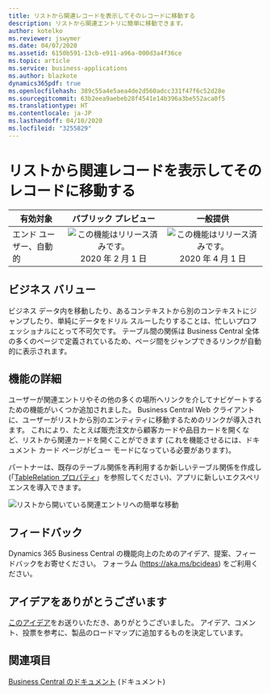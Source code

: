 ```yaml
---
title: リストから関連レコードを表示してそのレコードに移動する
description: リストから関連エントリに簡単に移動できます。
author: kotelko
ms.reviewer: jswymer
ms.date: 04/07/2020
ms.assetid: 6150b591-13cb-e911-a96a-000d3a4f36ce
ms.topic: article
ms.service: business-applications
ms.author: blazkote
dynamics365pdf: true
ms.openlocfilehash: 389c55a4e5aea4de2d560adcc331f47f6c52d28e
ms.sourcegitcommit: 63b2eea9aebeb28f4541e14b396a3be552aca0f5
ms.translationtype: HT
ms.contentlocale: ja-JP
ms.lasthandoff: 04/10/2020
ms.locfileid: "3255829"
---
```

# <a name="show-and-go-to-related-records-from-a-list"></a>リストから関連レコードを表示してそのレコードに移動する


| 有効対象    |  パブリック プレビュー | 一般提供 | 
| ---------- | :----------: |:----------: |
|エンド ユーザー、自動的|![この機能はリリース済みです。](/dynamics365-release-plan/media/green-checkmark.png "この機能はリリース済みです。") 2020 年 2 月 1 日| ![この機能はリリース済みです。](/dynamics365-release-plan/media/green-checkmark.png "この機能はリリース済みです。") 2020 年 4 月 1 日|


## <a name="business-value"></a>ビジネス バリュー
<!-- bv start -->
ビジネス データ内を移動したり、あるコンテキストから別のコンテキストにジャンプしたり、単純にデータをドリル スルーしたりすることは、忙しいプロフェッショナルにとって不可欠です。 テーブル間の関係は Business Central 全体の多くのページで定義されているため、ページ間をジャンプできるリンクが自動的に表示されます。
<!-- bv end -->



## <a name="feature-details"></a>機能の詳細
<!--feature detail start -->
ユーザーが関連エントリやその他の多くの場所へリンクを介してナビゲートするための機能がいくつか追加されました。 Business Central Web クライアントに、ユーザーがリストから別のエンティティに移動するためのリンクが導入されます。 これにより、たとえば販売注文から顧客カードや品目カードを開くなど、リストから関連カードを開くことができます (これを機能させるには、ドキュメント カード ページがビュー モードになっている必要があります)。

パートナーは、既存のテーブル関係を再利用するか新しいテーブル関係を作成し (「[TableRelation プロパティ](https://docs.microsoft.com/dynamics365/business-central/dev-itpro/developer/properties/devenv-tablerelation-property)」を参照してください)、アプリに新しいエクスペリエンスを導入できます。
<!--feature detail end -->

![リストから開いている関連エントリへの簡単な移動](media/related-link.png "リストから開いている関連エントリへの簡単な移動")
<!-- Picture 1 -->





## <a name="tell-us-what-you-think"></a>フィードバック
Dynamics 365 Business Central の機能向上のためのアイデア、提案、フィードバックをお寄せください。 フォーラム (https://aka.ms/bcideas) をご利用ください。



## <a name="thank-you-for-your-idea"></a>アイデアをありがとうございます
[このアイデア](https://experience.dynamics.com/ideas/idea/?ideaid=4075b3be-5ba8-e811-b96f-0003ff68a2af)をお送りいただき、ありがとうございました。 アイデア、コメント、投票を参考に、製品のロードマップに追加するものを決定しています。

## <a name="see-also"></a>関連項目

<!--docs start-->
[Business Central のドキュメント](https://docs.microsoft.com/dynamics365/business-central/) (ドキュメント)
<!--docs end-->
